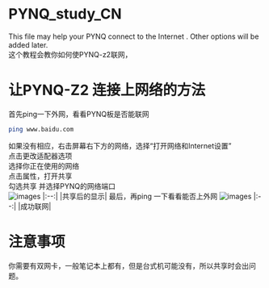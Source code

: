 # PYNQ_study_CN
This file may help your PYNQ connect to the Internet . Other options will be added later.  
这个教程会教你如何使PYNQ-z2联网，
# 让PYNQ-Z2 连接上网络的方法  
首先ping一下外网，看看PYNQ板是否能联网  
```sh
ping www.baidu.com
```
如果没有相应，右击屏幕右下方的网络，选择“打开网络和Internet设置”  
点击更改适配器选项  
选择你正在使用的网络  
点击属性，打开共享  
勾选共享 并选择PYNQ的网络端口  
![images]("https://github.com/xy1802/PYNQ_study_CN/blob/master/net.png")
|:--:| 
|共享后的显示|
最后，再ping 一下看看能否上外网 
![images]()
|:--:| 
|成功联网|

# 注意事项
你需要有双网卡，一般笔记本上都有，但是台式机可能没有，所以共享时会出问题。
